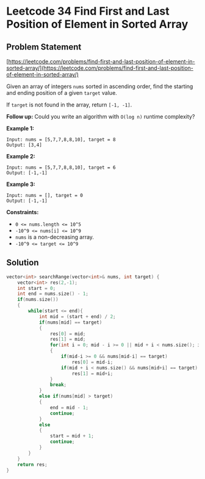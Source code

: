 # Leetcode 34 Find First and Last Position of Element in Sorted Array

## Problem Statement

[https://leetcode.com/problems/find-first-and-last-position-of-element-in-sorted-array/](https://leetcode.com/problems/find-first-and-last-position-of-element-in-sorted-array/)

Given an array of integers `nums` sorted in ascending order, find the starting and ending position of a given `target` value.

If `target` is not found in the array, return `[-1, -1]`.

**Follow up:** Could you write an algorithm with `O(log n)` runtime complexity?

**Example 1:**

```text
Input: nums = [5,7,7,8,8,10], target = 8
Output: [3,4]
```

**Example 2:**

```text
Input: nums = [5,7,7,8,8,10], target = 6
Output: [-1,-1]
```

**Example 3:**

```text
Input: nums = [], target = 0
Output: [-1,-1]
```

**Constraints:**

* `0 <= nums.length <= 10^5`
* `-10^9 <= nums[i] <= 10^9`
* `nums` is a non-decreasing array.
* `-10^9 <= target <= 10^9`

## Solution

```cpp
vector<int> searchRange(vector<int>& nums, int target) {
    vector<int> res(2,-1);
    int start = 0;
    int end = nums.size() - 1;
    if(nums.size())
    {
        while(start <= end){
            int mid = (start + end) / 2;
            if(nums[mid] == target)
            {
                res[0] = mid;
                res[1] = mid;
                for(int i = 0; mid - i >= 0 || mid + i < nums.size(); i++)
                {
                    if(mid-i >= 0 && nums[mid-i] == target)
                        res[0] = mid-i;
                    if(mid + i < nums.size() && nums[mid+i] == target)
                        res[1] = mid+i;
                }
                break;
            }
            else if(nums[mid] > target)
            {
                end = mid - 1;
                continue;
            }
            else
            {
                start = mid + 1;
                continue;
            }
        }
    }
    return res;
}
```

